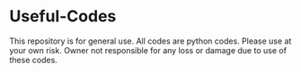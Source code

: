 # Useful-Codes

This repository is for general use. All codes are python codes. Please use at your own risk. Owner not responsible for any loss or damage due to use of these codes.
